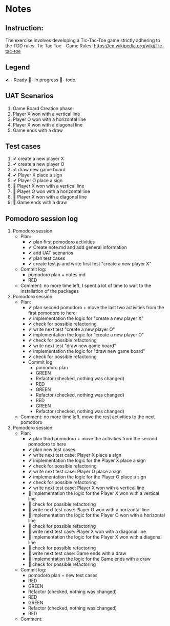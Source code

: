 # Notes

## Instruction:
The exercise involves developing a Tic-Tac-Toe game strictly adhering to the TDD rules.
Tic Tac Toe - Game Rules:
https://en.wikipedia.org/wiki/Tic-tac-toe

## Legend
 ✔ - Ready
 🚧- in progress
 📃- todo
 
## UAT Scenarios 
1. Game Board Creation phase:
1. Player X won with a vertical line
1. Player O won with a horizontal line
1. Player X won with a diagonal line
1. Game ends with a draw

## Test cases
1. ✔ create a new player X
1. ✔ create a new player O
1. ✔ draw new game board
1. ✔ Player X place a sign
1. ✔ Player O place a sign
1. 🚧 Player X won with a vertical line
1. 📃 Player O won with a horizontal line
1. 📃 Player X won with a diagonal line
1. 📃 Game ends with a draw


## Pomodoro session log
1. Pomodoro session:
    * Plan:  
        * ✔ plan first pomodoro activities
        * ✔ Create note.md and add general information 
        * ✔ add UAT scenarios
        * ✔ plan test cases 
        * ✔ create test.js and write first test "create a new player X"
    * Commit log:
        * pomodoro plan + notes.md
        * RED
    * Comment: no more time left, I spent a lot of time to wait to the installation of the packages
1. Pomodoro session:
    * Plan:  
        * ✔ plan second pomodoro + move the last two activities from the first pomodoro to here
        * ✔ implementation the logic for "create a new player X"
        * ✔ check for possible refactoring
        * ✔ write next test "create a new player O"
        * ✔ implementation the logic for "create a new player O"
        * ✔ check for possible refactoring
        * ✔ write next test "draw new game board"
        * ✔ implementation the logic for "draw new game board"
        * ✔ check for possible refactoring
      * Commit log:
        * pomodoro plan
        * GREEN
        * Refactor (checked, nothing was changed)
        * RED
        * GREEN
        * Refactor (checked, nothing was changed)
        * RED
        * GREEN
        * Refactor (checked, nothing was changed)
    * Comment: no more time left, move the rest activities to the next pomodoro
1. Pomodoro session:
    * Plan:  
        * ✔ plan third pomodoro + move the activities from the second pomodoro to here
        * ✔ plan new test cases
        * ✔ write next test case: Player X place a sign
        * ✔ implementation the logic for the Player X place a sign
        * ✔ check for possible refactoring
        * ✔ write next test case: Player O place a sign
        * ✔ implementation the logic for the Player O place a sign
        * ✔ check for possible refactoring
        * ✔ write next test case: Player X won with a vertical line
        * 📃 implementation the logic for the Player X won with a vertical line
        * 📃 check for possible refactoring
        * 📃 write next test case: Player O won with a horizontal line
        * 📃 implementation the logic for the Player O won with a horizontal line
        * 📃 check for possible refactoring
        * 📃 write next test case: Player X won with a diagonal line
        * 📃 implementation the logic for the Player X won with a diagonal line
        * 📃 check for possible refactoring
        * 📃 write next test case: Game ends with a draw 
        * 📃 implementation the logic for the Game ends with a draw 
        * 📃 check for possible refactoring
    * Commit log:
        * pomodoro plan + new test cases
        * RED
        * GREEN
        * Refactor (checked, nothing was changed)
        * RED
        * GREEN
        * Refactor (checked, nothing was changed)
        * RED
    * Comment: 